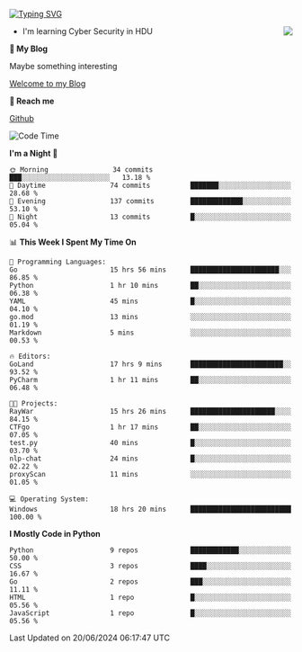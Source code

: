 [![Typing SVG](https://readme-typing-svg.herokuapp.com?font=Fira+Code&pause=1000&random=false&width=450&height=60&lines=Hello+%F0%9F%91%8B%F0%9F%8F%BB;I'm+JBNRZ)](https://git.io/typing-svg)

<a href="#">
  <img align="right" src="https://github-readme-stats.vercel.app/api?username=JBNRZ&show_icons=true&bg_color=15,f2f7fd,E0EAFC" />
</a>

- I'm learning Cyber Security in HDU

 **🌱 My Blog**

Maybe something interesting

[Welcome to my Blog](https://jbnrz.com.cn/)

 **💬 Reach me** 

[Github](https://github.com/JBNRZ)


<!--START_SECTION:waka-->
![Code Time](http://img.shields.io/badge/Code%20Time-553%20hrs%2054%20mins-blue)

**I'm a Night 🦉** 

```text
🌞 Morning                34 commits          ███░░░░░░░░░░░░░░░░░░░░░░   13.18 % 
🌆 Daytime                74 commits          ███████░░░░░░░░░░░░░░░░░░   28.68 % 
🌃 Evening                137 commits         █████████████░░░░░░░░░░░░   53.10 % 
🌙 Night                  13 commits          █░░░░░░░░░░░░░░░░░░░░░░░░   05.04 % 
```


📊 **This Week I Spent My Time On** 

```text
💬 Programming Languages: 
Go                       15 hrs 56 mins      ██████████████████████░░░   86.85 % 
Python                   1 hr 10 mins        ██░░░░░░░░░░░░░░░░░░░░░░░   06.38 % 
YAML                     45 mins             █░░░░░░░░░░░░░░░░░░░░░░░░   04.10 % 
go.mod                   13 mins             ░░░░░░░░░░░░░░░░░░░░░░░░░   01.19 % 
Markdown                 5 mins              ░░░░░░░░░░░░░░░░░░░░░░░░░   00.53 % 

🔥 Editors: 
GoLand                   17 hrs 9 mins       ███████████████████████░░   93.52 % 
PyCharm                  1 hr 11 mins        ██░░░░░░░░░░░░░░░░░░░░░░░   06.48 % 

🐱‍💻 Projects: 
RayWar                   15 hrs 26 mins      █████████████████████░░░░   84.15 % 
CTFgo                    1 hr 17 mins        ██░░░░░░░░░░░░░░░░░░░░░░░   07.05 % 
test.py                  40 mins             █░░░░░░░░░░░░░░░░░░░░░░░░   03.70 % 
nlp-chat                 24 mins             █░░░░░░░░░░░░░░░░░░░░░░░░   02.22 % 
proxyScan                11 mins             ░░░░░░░░░░░░░░░░░░░░░░░░░   01.05 % 

💻 Operating System: 
Windows                  18 hrs 20 mins      █████████████████████████   100.00 % 
```

**I Mostly Code in Python** 

```text
Python                   9 repos             ████████████░░░░░░░░░░░░░   50.00 % 
CSS                      3 repos             ████░░░░░░░░░░░░░░░░░░░░░   16.67 % 
Go                       2 repos             ███░░░░░░░░░░░░░░░░░░░░░░   11.11 % 
HTML                     1 repo              █░░░░░░░░░░░░░░░░░░░░░░░░   05.56 % 
JavaScript               1 repo              █░░░░░░░░░░░░░░░░░░░░░░░░   05.56 % 
```




 Last Updated on 20/06/2024 06:17:47 UTC
<!--END_SECTION:waka-->
